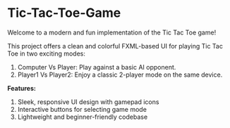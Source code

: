 # Tic-Tac-Toe-Game

Welcome to a modern and fun implementation of the Tic Tac Toe game!

This project offers a clean and colorful FXML-based UI for playing Tic Tac Toe in two exciting modes:
1. Computer Vs Player: Play against a basic AI opponent.
2. Player1 Vs Player2: Enjoy a classic 2-player mode on the same device.

**Features:**

1. Sleek, responsive UI design with gamepad icons
2. Interactive buttons for selecting game mode
3. Lightweight and beginner-friendly codebase
